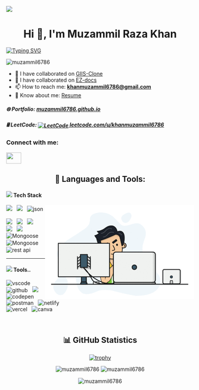 ![](https://raw.githubusercontent.com/halfrost/halfrost/master/icons/header_.png)
<h1 align="center">Hi 👋, I'm Muzammil Raza Khan</h1>
 <div ><a href="https://git.io/typing-svg"><img src="https://readme-typing-svg.demolab.com?font=Fira+Code&pause=1000&width=435&lines=I+am+a+Node.js+Backend+Developer.;Committed+to+continous+learning." alt="Typing SVG" /></a></div>

<p align="left"> <img src="https://komarev.com/ghpvc/?username=muzammil6786&label=Profile%20views&color=0e75b6&style=flat" alt="muzammil6786" /> </p>


- 🔭 I have collaborated on [GIIS-Clone](https://coding-guru-1234.netlify.app)  
- 👯 I have collaborated on [EZ-docs](https://interface-ideal-2345.netlify.app)  
- 📫 How to reach me: **khanmuzammil6786@gmail.com**  
- 📄 Know about me: [Resume](https://drive.google.com/file/d/1_2N2WngewBRFfghj-IeuPyizIVN0cWwl/view?usp=sharing)  

<h5>🌐 Portfolio:  
<a href="https://muzammil6786.github.io/">
  muzammil6786.github.io
</a>
</h5>

<h5>🖩 LeetCode:  
<a href="https://leetcode.com/u/khanmuzammil6786/">
  <img align="center" src="https://img.icons8.com/external-tal-revivo-color-tal-revivo/48/000000/external-level-up-your-coding-skills-and-quickly-land-a-job-logo-color-tal-revivo.png" alt="LeetCode" height="20" width="20" />
  leetcode.com/u/khanmuzammil6786
</a>
</h5>

<h3 align="left">Connect with me:</h3>

<a href="https://www.linkedin.com/in/muzammil-raza-khan-524ba71a0" target="blank"><img align="center" src="https://raw.githubusercontent.com/rahuldkjain/github-profile-readme-generator/master/src/images/icons/Social/linked-in-alt.svg" alt="" height="30" width="40" /></a>
<p align="left">
</p>

<h2 align="center">🚀 Languages and Tools: </h2>
 
<h4><img src="https://media.giphy.com/media/iY8CRBdQXODJSCERIr/giphy.gif" width="30px">&nbsp;Tech Stack</h4>
 <img align="right" alt="Coding" width="400" src="https://github.com/Saurabh8657/Saurabh8657/blob/main/hadder.gif">
<p>
 <img src="https://img.shields.io/badge/html5%20-%23e34f26.svg?&style=for-the-badge&logo=html5&logoColor=white" />&nbsp;&nbsp;
 <img src="https://img.shields.io/badge/css3%20-%231572B6.svg?&style=for-the-badge&logo=css3&logoColor=white" />&nbsp;&nbsp;
<img src="https://img.shields.io/badge/Node.js-43853D?style=for-the-badge&logo=node.js&logoColor=white" alt="json" />&nbsp;&nbsp;
 <br/>
<img src="https://img.shields.io/badge/express.js-%23404d59.svg?style=for-the-badge&logo=express&logoColor=%2361DAFB" />&nbsp;&nbsp;
<img src="https://img.shields.io/badge/MongoDB-%234ea94b.svg?style=for-the-badge&logo=mongodb&logoColor=white" />&nbsp;&nbsp;
<img src="https://img.shields.io/badge/NPM-%23000000.svg?style=for-the-badge&logo=npm&logoColor=white" />&nbsp;&nbsp;
<br/>
<img src="https://img.shields.io/badge/javascript%20-%23F7DF1.svg?&style=for-the-badge&logo=javascript&logoColor=white" />&nbsp;&nbsp;
<img src="https://img.shields.io/badge/bootstrap-%23563D7C.svg?style=for-the-badge&logo=bootstrap&logoColor=white" />&nbsp;&nbsp;
<img src="https://img.shields.io/badge/SQL-4EA94B?style=for-the-badge&logo=Mongoose&logoColor=white" alt="Mongoose"/>

 <br/>
 <img src="https://img.shields.io/badge/Mongoose-%23000000.svg?style=for-the-badge&logo=flask&logoColor=white" align="center" alt="Mongoose"/>
  <img src="https://img.shields.io/badge/rest api-%23323330.svg?style=for-the-badge&logo=express&logoColor=white" align="center" alt="rest api"/>
<br/>
</p>
<hr>
 
<h4><img src="https://media.giphy.com/media/iY8CRBdQXODJSCERIr/giphy.gif" width="30px">&nbsp;Tools..</h4>
<p>
  <img src="https://img.shields.io/badge/VSCode-0078D4?style=for-the-badge&logo=visual%20studio%20code&logoColor=white" alt="vscode" />&nbsp;&nbsp;
  <img src="https://img.shields.io/badge/GitHub-100000?style=for-the-badge&logo=github&logoColor=white" alt="github"/>&nbsp;&nbsp;
  <img src="https://img.shields.io/badge/Git%20-%23F7DF1E.svg?&style=for-the-badge&color=blue&logo=Git&logoColor=white" />&nbsp;&nbsp;
 <br/>
 <img src="https://img.shields.io/badge/Codepen-000000?style=for-the-badge&logo=codepen&logoColor=white" alt="codepen" />&nbsp;&nbsp;
 <img src="https://img.shields.io/badge/Postman-FF6C37?style=for-the-badge&logo=Postman&logoColor=white" alt="postman"/>&nbsp;&nbsp;
 <img src="https://img.shields.io/badge/Netlify-00C7B7?style=for-the-badge&logo=netlify&logoColor=white" alt="netlify" />&nbsp;&nbsp;
  <br/>
  <img src="https://img.shields.io/badge/Vercel-000000?style=for-the-badge&logo=vercel&logoColor=white" alt="vercel" />&nbsp;&nbsp;
  <img src="https://img.shields.io/badge/Canva-%2300C4CC.svg?&style=for-the-badge&logo=Canva&logoColor=white" alt="canva" />&nbsp;&nbsp;
</p>

</div>
<br/>


<h2 align="center">📊 GitHub Statistics</h2>

<div align="center">
 <p>
  

  [![trophy](https://github-profile-trophy.vercel.app/?username=muzammil6786)](https://github.com/ryo-ma/github-profile-trophy)
   </p>
</div>

<div align="center">
  <tr>
    <td>
      <img src="https://github-readme-stats.vercel.app/api?username=muzammil6786&include_all_commits=true&count_private=true&show_icons=true&line_height=20&title_color=7A7ADB&icon_color=2234AE&text_color=D3D3D3&bg_color=0,000000,130F40" alt="muzammil6786" />
    </td>
    <td>
      <img src="https://github-readme-stats.vercel.app/api/top-langs?username=muzammil6786&show_icons=true&locale=en&layout=compact&title_color=7A7ADB&icon_color=2234AE&text_color=D3D3D3&bg_color=0,000000,130F40" alt="muzammil6786" />
    </td>
  </tr>
</div>

<div align="center">
  <p>
    <img align="center" src="https://github-readme-streak-stats.herokuapp.com/?user=muzammil6786&theme=dark" alt="muzammil6786" />
  </p>
</div>



